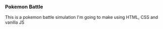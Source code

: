 ### Pokemon Battle

This is a pokemon battle simulation I'm going to make using HTML, CSS and vanilla JS
